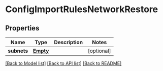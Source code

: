 # ConfigImportRulesNetworkRestore

## Properties
Name | Type | Description | Notes
------------ | ------------- | ------------- | -------------
**subnets** | [**Empty**](Empty.md) |  | [optional] 

[[Back to Model list]](../README.md#documentation-for-models) [[Back to API list]](../README.md#documentation-for-api-endpoints) [[Back to README]](../README.md)


